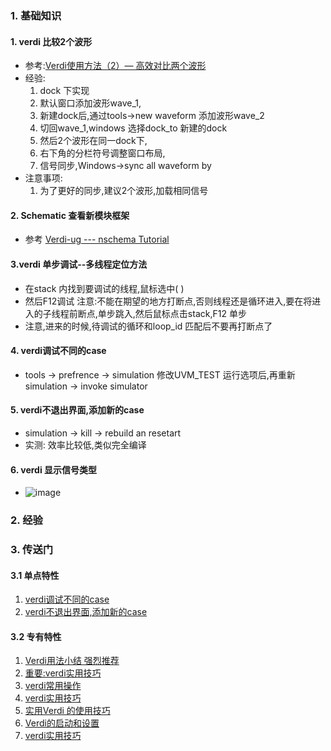 ### 1. 基础知识
#### 1. verdi 比较2个波形
   - 参考:[Verdi使用方法（2）— 高效对比两个波形](https://blog.csdn.net/qq_38113006/article/details/127342442)
   - 经验:
     1. dock 下实现
     2. 默认窗口添加波形wave_1,
     3. 新建dock后,通过tools->new waveform 添加波形wave_2
     4. 切回wave_1,windows 选择dock_to 新建的dock
     5. 然后2个波形在同一dock下,
     6. 右下角的分栏符号调整窗口布局,
     7. 信号同步,Windows->sync all waveform by
   - 注意事项:
     1. 为了更好的同步,建议2个波形,加载相同信号
#### 2. Schematic 查看新模块框架
- 参考 [Verdi-ug --- nschema Tutorial](https://blog.csdn.net/ciscomonkey/article/details/111150152)
#### 3.verdi 单步调试--多线程定位方法
- 在stack 内找到要调试的线程,鼠标选中( )
- 然后F12调试 注意:不能在期望的地方打断点,否则线程还是循环进入,要在将进入的子线程前断点,单步跳入,然后鼠标点击stack,F12 单步
- 注意,进来的时候,待调试的循环和loop_id 匹配后不要再打断点了

#### 4. verdi调试不同的case
- tools -> prefrence -> simulation 修改UVM_TEST 运行选项后,再重新simulation -> invoke simulator


#### 5. verdi不退出界面,添加新的case
- simulation -> kill -> rebuild an resetart
- 实测: 效率比较低,类似完全编译

#### 6. verdi 显示信号类型
- ![image](https://github.com/bulaqi/IC-DV.github.io/assets/55919713/f9b6c0e9-e1d4-4df2-8d02-2001c73d0faa)



### 2. 经验

### 3. 传送门
#### 3.1 单点特性
1. [verdi调试不同的case](https://mp.weixin.qq.com/s/oxckmBUT8qm0Ysttyu5frA)
2. [verdi不退出界面,添加新的case](https://mp.weixin.qq.com/s/oxckmBUT8qm0Ysttyu5frA)

#### 3.2 专有特性
1. [Verdi用法小结 强烈推荐](https://mp.weixin.qq.com/s?__biz=MzkwNjM5NTM5Mw==&mid=2247485117&idx=1&sn=02408c4d577c4709660b32f2fc8e9b8a&chksm=c0e86cd3f79fe5c523b8dbf83ba0f5fb77d9c38bcd5babc3676aa6e08251f10ea8c54182728c&scene=21#wechat_redirect)
2. [重要:verdi实用技巧](https://mp.weixin.qq.com/s?__biz=MzUyNzA2MDA0OQ==&mid=2247539831&idx=1&sn=a861a96d748be32fd5e38e363fb4b1f0&chksm=fa074149cd70c85f3b507a8b94992b75d89d29045a92925eef61d2e048e6cca22ef0a0cf07fd&mpshare=1&srcid=0522XCa0nM8A7WnGlJyS2aKE&sharer_sharetime=1686885299181&sharer_shareid=c096f846705470267ad9be9442e99eaa&from=singlemessage&scene=1&subscene=10000&clicktime=1686896107&enterid=1686896107&sessionid=0&ascene=1&realreporttime=1686896107658&forceh5=1&devicetype=android-31&version=28002553&nettype=WIFI&abtest_cookie=AAACAA%3D%3D&lang=zh_CN&countrycode=CN&exportkey=n_ChQIAhIQWHcPrn32CYSGr3XmvM%2FEuRLvAQIE97dBBAEAAAAAAOxTBgD6zJgAAAAOpnltbLcz9gKNyK89dVj0BQSgA0nOJgnoz7qTu1%2BjiJo5DnEJ1nXL6BYzTq4%2BkRtG9EaWS8GFBgKxFs%2FgclpKzHVe3kjlKNlSY6I5zFO%2BkPrmIcpFLEglRDCZPqFj0gWvRY4UPLKMXUAx6t26whLaW9Q3P1REN5OPkroOuz5dTidmPkjoSi2XT8CWB01JhfzbnyqwPjld8bvE7XC3q7GwoSgmDIQcnpoUaS5ZwX5pxC0M4IhYwZfkqjRcFDFB6Az0sHfRWIsxnbVo1wzVY8fcwmE5Cuh8Sigf&pass_ticket=c9ebmqsud9Px5XHyMQ%2BOPDQ0KRQWHGdxpgbR8GIMK7%2B2611JXQXY)
3. [verdi常用操作](https://github.com/bulaqi/IC-DV.github.io/wiki/%5B%E5%B7%A5%E5%85%B7%5D-Verdi%E5%B8%B8%E7%94%A8%E6%93%8D%E4%BD%9C)
4. [verdi实用技巧](https://cloud.tencent.com/developer/beta/article/1897270)
5. [实用Verdi 的使用技巧](https://code84.com/819640.html)
6. [Verdi的启动和设置](https://blog.csdn.net/zhajio/article/details/109450318)
7. [verdi实用技巧](https://zhuanlan.zhihu.com/p/427579054)
